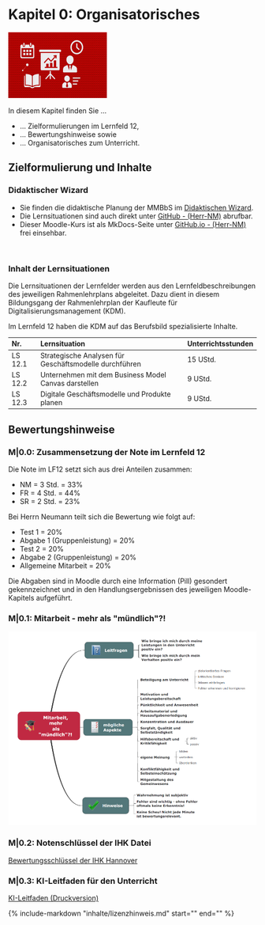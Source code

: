 # Kapitel 0: Organisatorisches

![Kapitelbild](bilder/00_kapitelbild.png)

In diesem Kapitel finden Sie ...

- ... Zielformulierungen im Lernfeld 12,
- ... Bewertungshinweise sowie
- ... Organisatorisches zum Unterricht.

## Zielformulierung und Inhalte

### Didaktischer Wizard

- Sie finden die didaktische Planung der MMBbS im [Didaktischen Wizard](https://didakt.mm-bbs.de).
- Die Lernsituationen sind auch direkt unter [GitHub - (Herr-NM)](https://herr-nm.github.io/MMBbS_KIT_Curriculum) abrufbar.
- Dieser Moodle-Kurs ist als MkDocs-Seite unter [GitHub.io - (Herr-NM)](https://herr-nm.github.io/MMBbS_KDM_LF12) frei einsehbar.

<br>

### Inhalt der Lernsituationen

Die Lernsituationen der Lernfelder werden aus den Lernfeldbeschreibungen des jeweiligen Rahmenlehrplans abgeleitet. Dazu dient in diesem Bildungsgang der Rahmenlehrplan der Kaufleute für Digitalisierungsmanagement (KDM).

Im Lernfeld 12 haben die KDM auf das Berufsbild spezialisierte Inhalte.

| Nr. | Lernsituation | Unterrichtsstunden |
| :--- | :--- | :--- |
| LS 12.1 | Strategische Analysen für Geschäftsmodelle durchführen | 15 UStd. |
| LS 12.2 | Unternehmen mit dem Business Model Canvas darstellen | 9 UStd. |
| LS 12.3 | Digitale Geschäftsmodelle und Produkte planen | 9 UStd. |

## Bewertungshinweise

### M|0.0: Zusammensetzung der Note im Lernfeld 12

Die Note im LF12 setzt sich aus drei Anteilen zusammen:

- NM = 3 Std. = 33%
- FR = 4 Std. = 44%
- SR = 2 Std. = 23%

Bei Herrn Neumann teilt sich die Bewertung wie folgt auf:

- Test 1 = 20%
- Abgabe 1 (Gruppenleistung) = 20%
- Test 2 = 20%
- Abgabe 2 (Gruppenleistung) = 20%
- Allgemeine Mitarbeit = 20%

Die Abgaben sind in Moodle durch eine Information (Pill) gesondert gekennzeichnet und in den Handlungsergebnissen des jeweiligen Moodle-Kapitels aufgeführt.

### M|0.1: Mitarbeit - mehr als "mündlich"?!

![Mindmap Mitarbeit](bilder/00_mitarbeit.png)

### M|0.2: Notenschlüssel der IHK Datei

[Bewertungsschlüssel der IHK Hannover](material/00_ihk_bewertungsschluessel.pdf)

### M|0.3: KI-Leitfaden für den Unterricht

[KI-Leitfaden (Druckversion)](https://herr-nm.github.io/MMBbS_Awesome/ki-leitfaden/ki-leitfaden-druckversion.pdf)

{%
   include-markdown "inhalte/lizenzhinweis.md"
   start="<!--include-start-->"
   end="<!--include-end-->"
%}